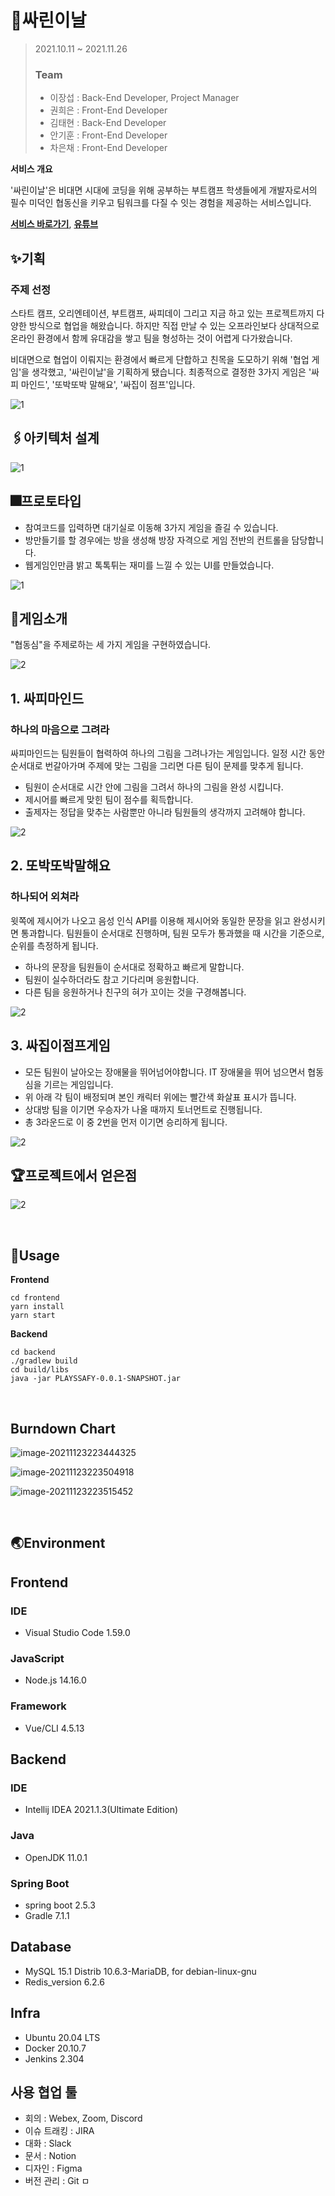 # 🎈싸린이날

> 2021.10.11 ~ 2021.11.26
>
> ### Team
>
> - 이장섭 : Back-End Developer, Project Manager
> - 권희은 : Front-End Developer
> - 김태현 : Back-End Developer
> - 안기훈 : Front-End Developer
> - 차은채 : Front-End Developer

**서비스 개요**

'싸린이날'은 비대면 시대에 코딩을 위해 공부하는 부트캠프 학생들에게 개발자로서의 필수 미덕인 협동신을 키우고 팀워크를 다질 수 잇는 경험을 제공하는 서비스입니다.

**[서비스 바로가기](http://j5a301.p.ssafy.io/)**, **[유튜브](https://youtu.be/MdbGxToE6r4)**



## ✨기획

### 주제 선정

스타트 캠프, 오리엔테이션, 부트캠프, 싸피데이 그리고 지금 하고 있는 프로젝트까지 다양한 방식으로 협업을 해왔습니다. 하지만 직접 만날 수 있는 오프라인보다 상대적으로 온라인 환경에서 함께 유대감을 쌓고 팀을 형성하는 것이 어렵게 다가왔습니다.

비대면으로 협업이 이뤄지는 환경에서 빠르게 단합하고 친목을 도모하기 위해 '협업 게임'을 생각했고, '싸린이날'을 기획하게 됐습니다. 최종적으로 결정한 3가지 게임은 '싸피 마인드', '또박또박 말해요', '싸집이 점프'입니다.


![1](./assets/1.png)



## 🖇아키텍처 설계

![1](./assets/arch.png)



## 🎆프로토타입

* 참여코드를 입력하면 대기실로 이동해 3가지 게임을 즐길 수 있습니다.
* 방만들기를 할 경우에는 방을 생성해 방장 자격으로 게임 전반의 컨트롤을 담당합니다.
* 웹게임인만큼 밝고 톡톡튀는 재미를 느낄 수 있는 UI를 만들었습니다.

![1](./assets/p.png)



## 💎게임소개

"협동심"을 주제로하는 세 가지 게임을 구현하였습니다.

![2](./assets/2.png)



## 1. 싸피마인드

### 하나의 마음으로 그려라

싸피마인드는 팀원들이 협력하여 하나의 그림을 그려나가는 게임입니다. 일정 시간 동안 순서대로 번갈아가며 주제에 맞는 그림을 그리면 다른 팀이 문제를 맞추게 됩니다.

- 팀원이 순서대로 시간 안에 그림을 그려서 하나의 그림을 완성 시킵니다.
- 제시어를 빠르게 맞힌 팀이 점수를 획득합니다.
- 출제자는 정답을 맞추는 사람뿐만 아니라 팀원들의 생각까지 고려해야 합니다.

![2](./assets/3.png)



## 2. 또박또박말해요
### 하나되어 외쳐라

윗쪽에 제시어가 나오고 음성 인식 API를 이용해 제시어와 동일한 문장을 읽고 완성시키면 통과합니다. 팀원들이 순서대로 진행하며, 팀원 모두가 통과했을 때 시간을 기준으로, 순위를 측정하게 됩니다.

- 하나의 문장을 팀원들이 순서대로 정확하고 빠르게 말합니다.
- 팀원이 실수하더라도 참고 기다리며 응원합니다.
- 다른 팀을 응원하거나 친구의 혀가 꼬이는 것을 구경해봅니다.

![2](./assets/4.png)



## 3. 싸집이점프게임

* 모든 팀원이 날아오는 장애물을 뛰어넘어야합니다. IT 장애물을 뛰어 넘으면서 협동심을 기르는 게임입니다.
* 위 아래 각 팀이 배정되며 본인 캐릭터 위에는 빨간색 화살표 표시가 뜹니다.
* 상대방 팀을 이기면 우승자가 나올 때까지 토너먼트로 진행됩니다.
* 총 3라운드로 이 중 2번을 먼저 이기면 승리하게 됩니다.

![2](./assets/5.png)



## 🏆프로젝트에서 얻은점

![2](./assets/6.png)

<br>

## 🔦Usage

**Frontend**

```shell
cd frontend
yarn install
yarn start
```

**Backend**

```shell
cd backend
./gradlew build
cd build/libs
java -jar PLAYSSAFY-0.0.1-SNAPSHOT.jar
```

<br>

## Burndown Chart

![image-20211123223444325](./assets/image-20211123223444325.png)

![image-20211123223504918](./assets/image-20211123223504918.png)

![image-20211123223515452](./assets/image-20211123223515452.png)

<br>

## 🌏Environment

## Frontend

### IDE

- Visual Studio Code 1.59.0

### JavaScript

- Node.js 14.16.0

### Framework

- Vue/CLI 4.5.13



## Backend

### IDE

- Intellij IDEA 2021.1.3(Ultimate Edition)

### Java

- OpenJDK 11.0.1

### Spring Boot

- spring boot 2.5.3
- Gradle 7.1.1



## Database

- MySQL 15.1 Distrib 10.6.3-MariaDB, for debian-linux-gnu
- Redis_version 6.2.6



## Infra

- Ubuntu 20.04 LTS
- Docker 20.10.7
- Jenkins 2.304



## 사용 협업 툴

- 회의 : Webex, Zoom, Discord
- 이슈 트래킹 : JIRA
- 대화 : Slack
- 문서 : Notion
- 디자인 : Figma
- 버전 관리 : Git
ㅁ
